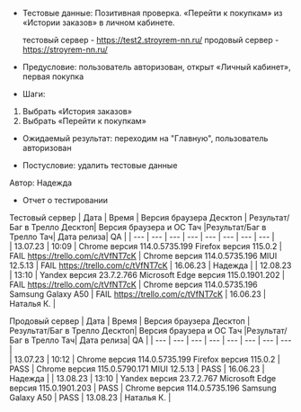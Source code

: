 * Тестовые данные: Позитивная проверка. «Перейти к покупкам» из «Истории заказов» в личном кабинете. 

	тестовый сервер - https://test2.stroyrem-nn.ru/   продовый сервер - https://stroyrem-nn.ru/

* Предусловие: пользователь авторизован, открыт «Личный кабинет», первая покупка

* Шаги:
1.	Выбрать «История заказов»
2.	Выбрать «Перейти к покупкам»

* Ожидаемый результат: переходим на "Главную", пользователь авторизован

* Постусловие: удалить тестовые данные

Автор: Надежда

* Отчет о тестировании
  
Тестовый сервер
| Дата | Время | Версия браузера Десктоп | Результат/Баг в Трелло Десктоп|  Версия браузера и ОС Тач |Результат/Баг в Трелло Тач| Дата релиза| QA  |
| --- | --- | --- | --- |  --- | --- | --- | --- |   
| 13.07.23 | 10:09 | Chrome версия 114.0.5735.199 Firefox версия 115.0.2 | FAIL https://trello.com/c/tVfNT7cK | Chrome версия 114.0.5735.196 MIUI 12.5.13 | FAIL https://trello.com/c/tVfNT7cK | 16.06.23 | Надежда |
| 12.08.23 | 13:10 | Yandex версия 23.7.2.766  Microsoft Edge версия 115.0.1901.202 | FAIL https://trello.com/c/tVfNT7cK | Chrome версия 114.0.5735.196 Samsung Galaxy A50 | FAIL https://trello.com/c/tVfNT7cK | 16.06.23 | Наталья К. |  

Продовый сервер
| Дата | Время | Версия браузера Десктоп | Результат/Баг в Трелло Десктоп|  Версия браузера и ОС Тач |Результат/Баг в Трелло Тач| Дата релиза| QA |
| --- | --- | --- | --- |  --- | --- | --- | --- |   
| 13.07.23 | 10:12 | Chrome версия 114.0.5735.199 Firefox версия 115.0.2 | PASS | Chrome версия 115.0.5790.171 MIUI 12.5.13 | PASS | 16.06.23 | Надежда |
| 13.08.23 | 13:10 | Yandex версия 23.7.2.767  Microsoft Edge версия 115.0.1901.203 | PASS | Chrome версия 114.0.5735.196 Samsung Galaxy A50 | PASS | 13.08.23 | Наталья К. |  